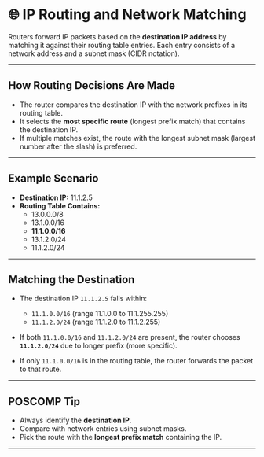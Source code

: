 <!-- File: networking/ip_routing.md -->

# 🌐 IP Routing and Network Matching

Routers forward IP packets based on the **destination IP address** by matching it against their routing table entries. Each entry consists of a network address and a subnet mask (CIDR notation).

---

## How Routing Decisions Are Made

- The router compares the destination IP with the network prefixes in its routing table.
- It selects the **most specific route** (longest prefix match) that contains the destination IP.
- If multiple matches exist, the route with the longest subnet mask (largest number after the slash) is preferred.

---

## Example Scenario

- **Destination IP:** 11.1.2.5
- **Routing Table Contains:**
  - 13.0.0.0/8
  - 13.1.0.0/16
  - **11.1.0.0/16**
  - 13.1.2.0/24
  - 11.1.2.0/24

---

## Matching the Destination

- The destination IP `11.1.2.5` falls within:
  - `11.1.0.0/16` (range 11.1.0.0 to 11.1.255.255)
  - `11.1.2.0/24` (range 11.1.2.0 to 11.1.2.255)

- If both `11.1.0.0/16` and `11.1.2.0/24` are present, the router chooses **`11.1.2.0/24`** due to longer prefix (more specific).

- If only `11.1.0.0/16` is in the routing table, the router forwards the packet to that route.

---

## POSCOMP Tip

- Always identify the **destination IP**.
- Compare with network entries using subnet masks.
- Pick the route with the **longest prefix match** containing the IP.

---
